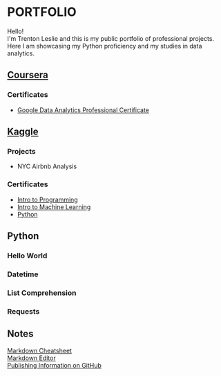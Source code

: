 # PORTFOLIO
Hello!  
I'm Trenton Leslie and this is my public portfolio of professional projects. Here I am showcasing my Python proficiency and my studies in data analytics.

## [Coursera](https://www.coursera.org/)
### Certificates
- [Google Data Analytics Professional Certificate](https://www.coursera.org/professional-certificates/google-data-analytics)
## [Kaggle](https://www.kaggle.com/)
### Projects
- NYC Airbnb Analysis
### Certificates
- [Intro to Programming](https://github.com/tripster202/portfolio/blob/main/Kaggle/Certificate%20-%20Intro%20to%20Programming.png)
- [Intro to Machine Learning](https://github.com/tripster202/portfolio/blob/main/Kaggle/Certificate%20-%20Intro%20to%20Machine%20Learning.png)
- [Python](https://github.com/tripster202/portfolio/blob/main/Kaggle/Certificate%20-%20Python.png)
## Python
### Hello World
### Datetime
### List Comprehension
### Requests

## Notes
[Markdown Cheatsheet](https://github.com/adam-p/markdown-here/wiki/Markdown-Cheatsheet)  
[Markdown Editor](https://stackedit.io/app#)  
[Publishing Information on GitHub](https://docs.github.com/en/get-started/writing-on-github)  
